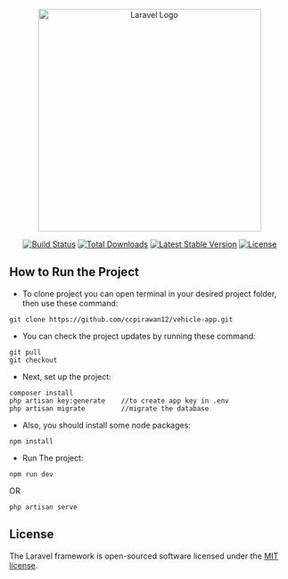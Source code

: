<p align="center"><a href="https://laravel.com" target="_blank"><img src="https://raw.githubusercontent.com/laravel/art/master/logo-lockup/5%20SVG/2%20CMYK/1%20Full%20Color/laravel-logolockup-cmyk-red.svg" width="400" alt="Laravel Logo"></a></p>

<p align="center">
<a href="https://github.com/laravel/framework/actions"><img src="https://github.com/laravel/framework/workflows/tests/badge.svg" alt="Build Status"></a>
<a href="https://packagist.org/packages/laravel/framework"><img src="https://img.shields.io/packagist/dt/laravel/framework" alt="Total Downloads"></a>
<a href="https://packagist.org/packages/laravel/framework"><img src="https://img.shields.io/packagist/v/laravel/framework" alt="Latest Stable Version"></a>
<a href="https://packagist.org/packages/laravel/framework"><img src="https://img.shields.io/packagist/l/laravel/framework" alt="License"></a>
</p>

## How to Run the Project

-   To clone project you can open terminal in your desired project folder, then use these command:

```
git clone https://github.com/ccpirawan12/vehicle-app.git
```

-   You can check the project updates by running these command:

```
git pull
git checkout
```

-   Next, set up the project:

```
composer install
php artisan key:generate    //to create app key in .env
php artisan migrate         //migrate the database
```

-   Also, you should install some node packages:

```
npm install
```

-   Run The project:

```
npm run dev
```

OR

```
php artisan serve
```

## License

The Laravel framework is open-sourced software licensed under the [MIT license](https://opensource.org/licenses/MIT).
